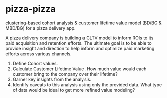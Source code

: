 # pizza-pizza
clustering-based cohort analysis &amp; customer lifetime value model (BD/BG &amp; MBD/BG) for a pizza delivery app.

A pizza delivery company is building a CLTV model to inform ROIs to its paid acquisition and retention efforts. The ultimate goal is to be able to provide insight and direction to help inform and optimize paid marketing efforts across various channels.

1. Define Cohort values. 
2. Calculate Customer Lifetime Value. How much value would each customer bring to the company over their lifetime?
3. Garner key insights from the analysis.
4. Identify caveats to this analysis using only the provided data. What type of data would be ideal to get more refined value modeling?
